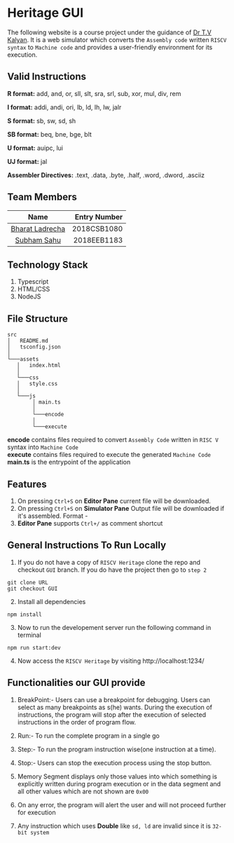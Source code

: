 # Heritage GUI

The following website is a course project under the guidance of [Dr T.V Kalyan](https://sites.google.com/view/kalyantv). It is a web simulator which converts the `Assembly code` written `RISCV syntax` to `Machine code` and provides a user-friendly environment for its execution.  

## Valid Instructions

**R format:**
add, and, or, sll, slt, sra, srl, sub, xor, mul, div, rem

**I format:**
addi, andi, ori, lb, ld, lh, lw, jalr

**S format:**
sb, sw, sd, sh

**SB format:**
beq, bne, bge, blt

**U format:**
auipc, lui

**UJ format:**
jal

**Assembler Directives:**
.text, .data, .byte, .half, .word, .dword, .asciiz

## Team Members
| Name            | Entry Number |
|:---------------:| -----------: |
| [Bharat Ladrecha](https://github.com/Bh4r4t) | 2018CSB1080  |
| [Subham Sahu](https://github.com/subhamX/)     | 2018EEB1183  |


## Technology Stack
1. Typescript
2. HTML/CSS
3. NodeJS

## File Structure
```
src
│   README.md
│   tsconfig.json
│
└───assets
   │   index.html
   │
   └───css
   │   style.css
   │    
   └───js
        │ main.ts
        │   
        └───encode
        │
        └───execute
```

**encode** contains files required to convert `Assembly Code` written in `RISC V` syntax into `Machine Code`  
**execute** contains files required to execute the generated `Machine Code`  
**main.ts** is the entrypoint of the application


## Features

1. On pressing `Ctrl+S` on **Editor Pane** current file will be downloaded.
2. On pressing `Ctrl+S` on **Simulator Pane** Output file will be downloaded if it's assembled.
Format - 
3. **Editor Pane** supports `Ctrl+/` as comment shortcut


## General Instructions To Run Locally

1. If you do not have a copy of `RISCV Heritage` clone the repo and checkout `GUI` branch. If you do have the project then go to `step 2`
```
git clone URL
git checkout GUI
```
2. Install all dependencies
```
npm install
```
3. Now to run the developement server run the following command in terminal
```
npm run start:dev
```
4. Now access the `RISCV Heritage` by visiting http://localhost:1234/


## Functionalities our GUI provide

1. BreakPoint:- Users can use a breakpoint for debugging. Users can select as many breakpoints as s(he) wants. During the execution of instructions, the program will stop after the execution of selected instructions in the order of program flow.

2. Run:- To run the complete program in a single go

3. Step:- To run the program instruction wise(one instruction at a time).

4. Stop:- Users can stop the execution process using the stop button.

5. Memory Segment displays only those values into which something is explicitly written during program execution or in the data segment and all other values which are not shown are `0x00`

6. On any error, the program will alert the user and will not proceed further for execution

7. Any instruction which uses **Double** like `sd, ld` are invalid since it is `32-bit system`

